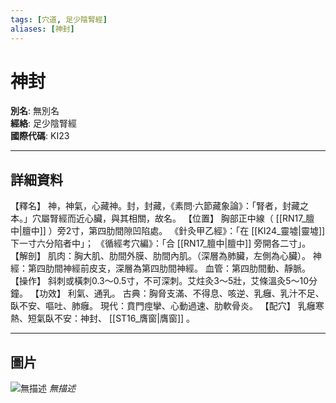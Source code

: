 ```yaml
---
tags: [穴道, 足少陰腎經]
aliases: [神封]
---
```


# 神封

**別名**: 無別名  
**經絡**: 足少陰腎經  
**國際代碼**: KI23  

---

## 詳細資料
【釋名】
神，神氣，心藏神。封，封藏，《素問‧六節藏象論》：「腎者，封藏之本。」穴屬腎經而近心臟，與其相關，故名。
【位置】
胸部正中線（ [[RN17_膻中|膻中]] ）旁2寸，第四肋間隙凹陷處。
《針灸甲乙經》：「在 [[KI24_靈墟|靈墟]] 下一寸六分陷者中」；
《循經考穴編》：「合 [[RN17_膻中|膻中]] 旁開各二寸」。
【解剖】
肌肉：胸大肌、肋間外膜、肋間內肌。（深層為肺臟，左側為心臟）。
神經：第四肋間神經前皮支，深層為第四肋間神經。
血管：第四肋間動、靜脈。
【操作】
斜刺或橫刺0.3～0.5寸，不可深刺。艾炷灸3～5壯，艾條溫灸5～10分鐘。
【功效】
利氣、通乳。
古典：胸脅支滿、不得息、咳逆、乳癰、乳汁不足、臥不安、嘔吐、肺癰。
現代：賁門痙攣、心動過速、肋軟骨炎。
【配穴】
乳癰寒熱、短氣臥不安：神封、 [[ST16_膺窗|膺窗]] 。

---

## 圖片
![無描述](https://yibian.hopto.org/pic/shu16/273.gif)
_無描述_

